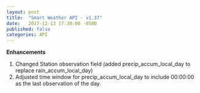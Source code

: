 ```yaml
---
layout: post
title:  "Smart Weather API - v1.37"
date:   2017-12-13 17:30:00 -0500
published: false
categories: API
---
```


**Enhancements**
1. Changed Station observation field (added precip_accum_local_day to replace rain_accum_local_day)
2. Adjusted time window for precip_accum_local_day to include 00:00:00 as the last observation of the day.
